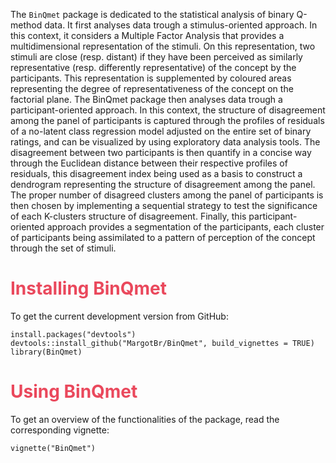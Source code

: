 The `BinQmet` package is dedicated to the statistical analysis of binary Q-method data. It first analyses data trough a stimulus-oriented approach. In this context, it considers a Multiple Factor Analysis that provides a multidimensional representation of the stimuli. On this representation, two stimuli are close (resp. distant) if they have been perceived as similarly representative (resp. differently representative) of the concept by the participants. This representation is supplemented by coloured areas representing the degree of representativeness of the concept on the factorial plane. The BinQmet package then analyses data trough a participant-oriented approach. In this context, the structure of disagreement among the panel of participants is captured through the profiles of residuals of a no-latent class regression model adjusted on the entire set of binary ratings, and can be visualized by using exploratory data analysis tools. The disagreement between two participants is then quantify in a concise way through the Euclidean distance between their respective profiles of residuals, this disagreement index being used as a basis to construct a dendrogram representing the structure of disagreement among the panel. The proper number of disagreed clusters among the panel of participants is then chosen by implementing a sequential strategy to test the significance of each K-clusters structure of disagreement. Finally, this participant-oriented approach provides a segmentation of the participants, each cluster of participants being assimilated to a pattern of perception of the concept through the set of stimuli.

# <span style="color: #EA485C">Installing BinQmet</span>

To get the current development version from GitHub:

  ```{r eval=FALSE}
install.packages("devtools")
devtools::install_github("MargotBr/BinQmet", build_vignettes = TRUE)
library(BinQmet)
```

# <span style="color: #EA485C">Using BinQmet</span>

To get an overview of the functionalities of the package, read the corresponding vignette:

  ```{r eval=FALSE}
vignette("BinQmet")
```

